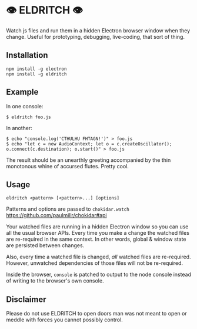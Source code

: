 # 👁 ELDRITCH 👁

Watch js files and run them in a hidden Electron browser window when they change. Useful for prototyping, debugging, live-coding, that sort of thing.

## Installation

```
npm install -g electron
npm install -g eldritch
```

## Example

In one console:
```
$ eldritch foo.js
```
In another:
```
$ echo "console.log('CTHULHU FHTAGN!')" > foo.js
$ echo "let c = new AudioContext; let o = c.createOscillator(); o.connect(c.destination); o.start()" > foo.js
```
The result should be an unearthly greeting accompanied by the thin monotonous whine of accursed flutes. Pretty cool.

## Usage

```
eldritch <pattern> [<pattern>...] [options]
```

Patterns and options are passed to `chokidar.watch` https://github.com/paulmillr/chokidar#api

Your watched files are running in a hidden Electron window so you can use all the usual browser APIs. Every time you make a change the watched files are re-required in the same context. In other words, global & window state are persisted between changes.

Also, every time a watched file is changed, *all* watched files are re-required. However, unwatched dependencies of those files will not be re-required.

Inside the browser, `console` is patched to output to the node console instead of writing to the browser's own console.

## Disclaimer

Please do not use ELDRITCH to open doors man was not meant to open or meddle with forces you cannot possibly control.
